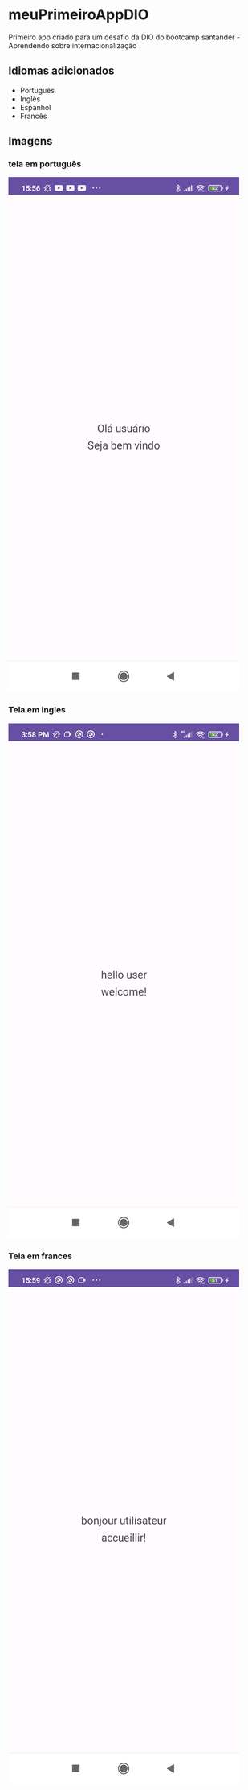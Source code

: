 # meuPrimeiroAppDIO

Primeiro app criado para um desafio da DIO do bootcamp santander - Aprendendo sobre internacionalização

## Idiomas adicionados

- Português
- Inglês
- Espanhol
- Francês

## Imagens

### tela em português
![tela em português](./Screenshot/portugues.jpg)

### Tela em ingles
![tela em ingles](./Screenshot/ingles.jpg)

### Tela em frances
![tela em ingles](./Screenshot/frances.jpg)